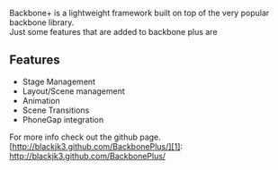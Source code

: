 Backbone<span class="blue">&#43;</span> is a lightweight framework built on top of the very popular backbone library.<br>Just some features that are added to backbone plus are

Features 
-------------

* Stage Management
* Layout/Scene management
* Animation
* Scene Transitions
* PhoneGap integration

For more info check out the github page. [http://blackjk3.github.com/BackbonePlus/][1]: http://blackjk3.github.com/BackbonePlus/